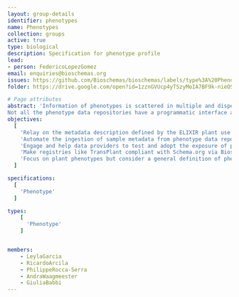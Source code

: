 ```yaml
---
layout: group-details
identifier: phenotypes
name: Phenotypes
collection: groups
active: true
type: biological
description: Specification for phenotype profile
lead: 
- person: FedericoLopezGomez
email: enquiries@bioschemas.org
issues: https://github.com/Bioschemas/bioschemas/labels/type%3A%20Phenotype
folder: https://drive.google.com/open?id=1zznGVUcp4yTSzyMoIA7BF9k-nieOSHbL

# Page attributes
abstract: 'Information of phenotypes is scattered in multiple and disperse samples data repositories.
Not all the phenotype data repositories have a programmatic interface and the existing variety of programmatic interfaces are diverse and changeable.'
objectives:
  [
    'Relay on the metadata description defined by the ELIXIR plant use case and the IMPC mouse phenotype use case',
    'Automate the ingestion of sample metadata from phenotype data repositories into registries via Bioschemas.',
    'Engage and help data providers to test and adopt the exposure of phenotype metadata with Schema.org via Bioschemas.',
    'Make registries like TransPlant compliant with Schema.org via Bioschemas.',
    'Focus on plant phenotypes but consider a general definition of phenotype taking into account different types of phenotypes. eg. biomedical phenotypes, mouse phenotypes, ...'
  ]

specifications:
  [
    'Phenotype'
  ]

types:
    [
      'Phenotype'
    ]


members:
    - LeylaGarcia
    - RicardoArcila
    - PhilippeRocca-Serra
    - AndraWaagmeester
    - GiuliaBabbi
---
```

